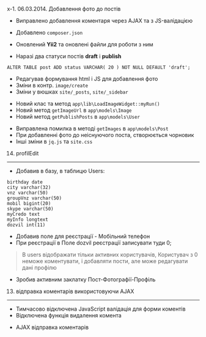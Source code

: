 x-1. 06.03.2014. Добавлення фото до постів

* Виправлено добавлення коментаря через AJAX та з JS-валідацією
+ Добавлено `composer.json`
* Оновлений **Yii2** та оновлені файли для роботи з ним
+ Наразі два статуси постів **draft** і **publish**

```
ALTER TABLE post ADD status VARCHAR( 20 ) NOT NULL DEFAULT 'draft';
```

* Редагував формування html і JS для добавлення фото
* Зміни в контр. `image/create`
* Зміни у вюшках `site/_posts`, `site/_sidebar`
+ Новий клас та метод `app\lib\LoadImageWidget::myRun()`
+ Новий метод `getImageUrl` в `app\models\Image`
+ Новий метод `getPublishPosts` в `app\models\User`
* Виправлена помилка в методі `getImages` в `app\models\Post`
* При добавленні фото до неіснуючого поста, створюється чорновик
* Інші зміни в `jq.js` та `site.css`

14. profilEdit
--------------

+ Добавив в базу, в таблицю Users:

```
birthday date
city varchar(32)
vnz varchar(50)
groupVnz varchar(50)
mobil bigint(20)
skype varchar(50)
myCredo text
myInfo longtext
dozvil int(11)
```

+ Добавив поле для реєстрації - Мобільний телефон
+ При реєстрації в Поле dozvil реєстрації записувати туди 0;

> В users відображати тільки активних користувачів,
> Користувач з  0 неможе  коментувати, і добавляти пости,
> але може редагувати дані профілю

+ Зробив активним заклатку Пост-Фотографії-Профіль

13. відправка коментарів використовуючи AJAX
--------------------------------------------

* Тимчасово відключена JavaScript валідація для форми коментів
* Відключена функція видалення комента
+ AJAX відправка коментарів

